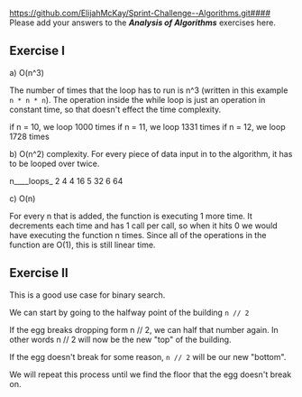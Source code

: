 https://github.com/ElijahMcKay/Sprint-Challenge--Algorithms.git#### Please add your answers to the ***Analysis of  Algorithms*** exercises here.

## Exercise I

a) O(n^3)

The number of times that the loop has to run is n^3 (written in this example `n * n * n`).  The operation inside the while loop is just an operation in constant time, so that doesn't effect the time complexity.

if n = 10, we loop 1000 times
if n = 11, we loop 1331 times
if n = 12, we loop 1728 times


b) O(n^2) complexity.  For every piece of data input in to the algorithm, it has to be looped over twice.  

n____loops_
2     4
4     16
5     32
6     64


c) O(n)

For every n that is added, the function is executing 1 more time.  It decrements each time and has 1 call per call, so when it hits 0 we would have executing the function n times.  Since all of the operations in the function are O(1), this is still linear time.

## Exercise II

This is a good use case for binary search.

We can start by going to the halfway point of the building `n // 2`

If the egg breaks dropping form n // 2, we can half that number again.  In other words n // 2 will now be the new "top" of the building. 

If the egg doesn't break for some reason, `n // 2` will be our new "bottom". 

We will repeat this process until we find the floor that the egg doesn't break on.  